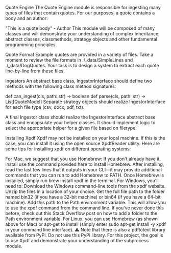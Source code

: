 Quote Engine
The Quote Engine module is responsible for ingesting many types of files that contain quotes. For our purposes, a quote contains a body and an author:

"This is a quote body" - Author
This module will be composed of many classes and will demonstrate your understanding of complex inheritance, abstract classes, classmethods, strategy objects and other fundamental programming principles.

Quote Format
Example quotes are provided in a variety of files. Take a moment to review the file formats in ./_data/SimpleLines and ./_data/DogQuotes. Your task is to design a system to extract each quote line-by-line from these files.

Ingestors
An abstract base class, IngestorInterface should define two methods with the following class method signatures:

def can_ingest(cls, path: str) -> boolean
def parse(cls, path: str) -> List[QuoteModel]
Separate strategy objects should realize IngestorInterface for each file type (csv, docx, pdf, txt).

A final Ingestor class should realize the IngestorInterface abstract base class and encapsulate your helper classes. It should implement logic to select the appropriate helper for a given file based on filetype.

Installing Xpdf
Xpdf may not be installed on your local machine. If this is the case, you can install it using the open source XpdfReader utility. Here are some tips for installing xpdf on different operating systems:

For Mac, we suggest that you use Homebrew:
If you don't already have it, install use the command provided here to install Homebrew. After installing, read the last few lines that it outputs in your CLI—it may provide additional commands that you can run to add Homebrew to PATH.
Once Homebrew is installed, simply run brew install xpdf in the terminal.
For Windows, you'll need to:
Download the Windows command-line tools from the xpdf website.
Unzip the files in a location of your choice.
Get the full file path to the folder named bin32 (if you have a 32-bit machine) or bin64 (if you have a 64-bit machine).
Add this path to the Path environment variable. This will allow you to use the xpdf command from the command line. If you've never done this before, check out this Stack Overflow post on how to add a folder to the Path environment variable.
For Linux, you can use Homebrew (as shown above for Mac) or apt-get to install (simply enter sudo apt-get install -y xpdf in your command line interface).
⚠️ Note that there is also a pdftotext library available from PyPi. Do not use this PyPi library. For this project, the goal is to use Xpdf and demonstrate your understanding of the subprocess module.